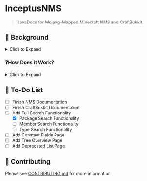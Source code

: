# InceptusNMS
> JavaDocs for Mojang-Mapped Minecraft NMS and CraftBukkit

## 📕 Background
<details>
    <summary>Click to Expand</summary>

The goal of this project is to attempt to emulate a JDK 17 JavaDocs-style Browser for the Mojang-Mapped NMS Mappings and CraftBukkit Server, in order to make NMS and CraftBukkit Development easier and more accessible.
</details>

### ❓How Does it Work?

<details>
    <summary>Click to Expand</summary>

We use a custom parser to parse JSON files stored in our `docs` folder to emulate a JavaDocs browser. Developed in Kotlin and Java, the parser is able to parse the JSON files and generate a JavaDocs-style browser for the NMS and CraftBukkit Server.
</details>

## 📒 To-Do List

- [ ] Finish NMS Documentation
- [ ] Finish CraftBukkit Documentation
- [ ] Add Full Search Functionality
  - [x] Package Search Functionality
  - [ ] Member Search Functionality
  - [ ] Type Search Functionality
- [ ] Add Constant Fields Page
- [ ] Add Tree Overview Page
- [ ] Add Deprecated List Page

## 📝 Contributing

Please see [CONTRIBUTING.md](CONTRIBUTING.md) for more information.